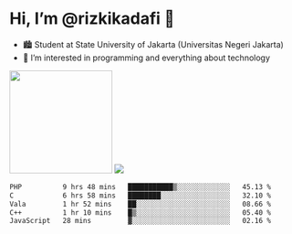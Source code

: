 # Hi, I’m @rizkikadafi 👋
- 🏙 Student at State University of Jakarta (Universitas Negeri Jakarta)
- 👀 I’m interested in programming and everything about technology
<img height="180em" src="https://github-readme-stats.vercel.app/api?username=rizkikadafi&show_icons=true&hide_border=true&&count_private=true&include_all_commits=true" />
<img src="https://github-readme-stats.vercel.app/api/top-langs/?username=rizkikadafi&show_icons=true&hide_border=true&&count_private=true&include_all_commits=true" />

<!--START_SECTION:waka-->

```txt
PHP          9 hrs 48 mins   ███████████▒░░░░░░░░░░░░░   45.13 %
C            6 hrs 58 mins   ████████░░░░░░░░░░░░░░░░░   32.10 %
Vala         1 hr 52 mins    ██░░░░░░░░░░░░░░░░░░░░░░░   08.66 %
C++          1 hr 10 mins    █▒░░░░░░░░░░░░░░░░░░░░░░░   05.40 %
JavaScript   28 mins         ▓░░░░░░░░░░░░░░░░░░░░░░░░   02.16 %
```

<!--END_SECTION:waka-->

<!---
rizkikadafi/rizkikadafi is a ✨ special ✨ repository because its `README.md` (this file) appears on your GitHub profile.
You can click the Preview link to take a look at your changes.
--->
